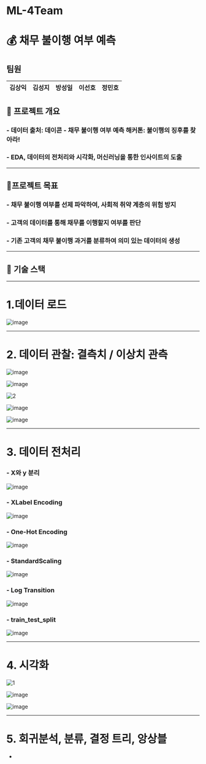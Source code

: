 # ML-4Team


# 💰 채무 불이행 여부 예측


## **팀원** 




|김상익|김성지|방성일|이선호|정민호|
|------|------|------|------|------|





## 📌 프로젝트 개요  
### - 데이터 출처: 데이콘 - 채무 불이행 여부 예측 해커톤: 불이행의 징후를 찾아라!
### - EDA, 데이터의 전처리와 시각화, 머신러닝을 통한 인사이트의 도출

---

## 🎯프로젝트 목표  
### - 채무 불이행 여부를 선제 파악하여, 사회적 취약 계층의 위험 방지
### - 고객의 데이터를 통해 채무를 이행할지 여부를 판단 
### - 기존 고객의 채무 불이행 과거를 분류하여 의미 있는 데이터의 생성



---

## 🔧 기술 스택



---
# 1.데이터 로드
![image](https://github.com/user-attachments/assets/8474cf7f-ec26-44de-b428-74dc05241a9d)


---
# 2. 데이터 관찰: 결측치 / 이상치 관측
![image](https://github.com/user-attachments/assets/459b2df5-200d-414b-a940-75fae53947b1)

![image](https://github.com/user-attachments/assets/98cfc55d-97be-4f1c-b0cc-d1910e451774)

![2](https://github.com/user-attachments/assets/d8293b8b-09cb-417c-85a3-001844256dad)

![image](https://github.com/user-attachments/assets/21e430d6-b638-47fe-bc8b-6f8f5a077eff)

![image](https://github.com/user-attachments/assets/07124187-45b7-4837-9244-5673ec398032)

---
# 3. 데이터 전처리
### - X와 y 분리
![image](https://github.com/user-attachments/assets/79b1ddd1-e5d7-4758-9c9c-59fce1adde61)

### - XLabel Encoding
![image](https://github.com/user-attachments/assets/783a53f6-50fe-497e-ab01-3595b7b62fba)

### - One-Hot Encoding
![image](https://github.com/user-attachments/assets/b929ac41-8b74-4eb9-a31d-9903bab805a1)


### - StandardScaling
![image](https://github.com/user-attachments/assets/18dec52a-3eab-434d-a61f-17c37537fa42)

### - Log Transition
![image](https://github.com/user-attachments/assets/4f72b1a6-fc7f-48a3-9246-72bdeaefc636)

### - train_test_split
![image](https://github.com/user-attachments/assets/44cb02ec-1a99-443c-8458-6b2eb03db530)

---
# 4. 시각화 
![1](https://github.com/user-attachments/assets/d2af6119-6bbc-4cf7-bf89-5a0ca94ce034)

![image](https://github.com/user-attachments/assets/c6e1b226-055d-462f-b77a-091b238c6fb8)

![image](https://github.com/user-attachments/assets/9cc8ff78-0f3e-40fb-82d0-45d99768165b)


---
# 5. 회귀분석, 분류, 결정 트리, 앙상블 

-
